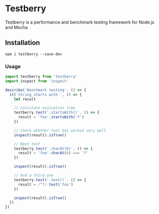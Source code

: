 Testberry
=========

Testberry is a performance and benchmark testing framework for Node.js and Mocha

## Installation

```shell
npm i testberry --save-dev
```

### Usage

```js
import testberry from 'testberry'
import inspect from 'inspect'

describe('Benchmark testing', () => {
  it('String starts with ', () => {
    let result

    // Calculate evaluation time
    testberry.test('.startsWith()', () => {
      result = 'foo'.startsWith('f')
    })

    // Check whether test has worked very well
    inspect(result).isTrue()

    // Next test
    testberry.test('.charAt(0)', () => {
      result = 'foo'.charAt(0) === 'f'
    })

    inspect(result).isTrue()

    // And a third one
    testberry.test('.test()', () => {
      result = /^f/.test('foo')
    })

    inspect(result).isTrue()
  })
})
```
